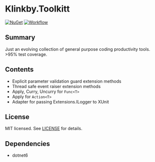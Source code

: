 # Klinkby.Toolkitt

[![NuGet](https://img.shields.io/nuget/v/Klinkby.Toolkitt.svg)](https://www.nuget.org/packages/Klinkby.Toolkitt/)
[![Workflow](https://github.com/klinkby/toolkitt/actions/workflows/dotnet.yml/badge.svg)](https://github.com/klinkby/toolkitt/actions/workflows/dotnet.yml)

## Summary

Just an evolving collection of general purpose coding productivity tools.
\>95% test coverage.

## Contents

- Explicit parameter validation guard extension methods
- Thread safe event raiser extension methods
- Apply, Curry, Uncurry for `Func<T>`
- Apply for `Action<T>`
- Adapter for passing Extensions.ILogger to XUnit

## License

MIT licensed. See [LICENSE](LICENSE) for details.

## Dependencies

- dotnet6

